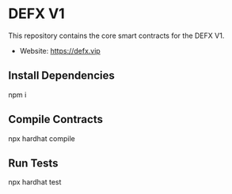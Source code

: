 # DEFX V1
This repository contains the core smart contracts for the DEFX V1.  

- Website: https://defx.vip


## Install Dependencies

npm i

## Compile Contracts

npx hardhat compile

## Run Tests

npx hardhat test





